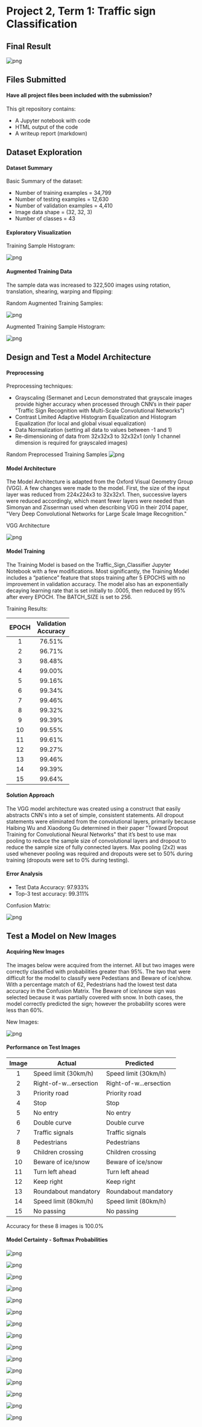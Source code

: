 ﻿Project 2, Term 1: Traffic sign Classification
=================================================

Final Result
--------------

![png](media/Results.gif)

Files Submitted
--------------

#### Have all project files been included with the submission?

This git repository contains:
-   A Jupyter notebook with code
-   HTML output of the code
-   A writeup report (markdown)

Dataset Exploration
---------------------

#### Dataset Summary

Basic Summary of the dataset:

- Number of training examples = 34,799
- Number of testing examples = 12,630
- Number of validation examples = 4,410
- Image data shape =  (32, 32, 3)
- Number of classes =  43

#### Exploratory Visualization

Training Sample Histogram:

![png](media/Training_Sample_Histogram.png)

#### Augmented Training Data
The sample data was increased to 322,500 images using rotation, translation, shearing, warping and flipping:

Random Augmented Training Samples:

![png](media/Random_Augmented_Training_Samples.png)

Augmented Training Sample Histogram:

![png](media/Augmented_Training_Sample_Histogram.png)

Design and Test a Model Architecture
---------------------

#### Preprocessing

Preprocessing techniques:
- Grayscaling (Sermanet and Lecun demonstrated that grayscale images provide higher accuracy when processed through CNN’s in their paper "Traffic Sign Recognition with Multi-Scale Convolutional Networks")
- Contrast Limited Adaptive Histogram Equalization and Histogram Equalization (for local and global visual equalization)
- Data Normalization (setting all data to values between -1 and 1)
- Re-dimensioning of data from 32x32x3 to 32x32x1 (only 1 channel dimension is required for grayscaled images)

Random Preprocessed Training Samples
![png](media/Random_Preprocessed_Training_Samples.png)

#### Model Architecture

The Model Architecture is adapted from the Oxford Visual Geometry Group (VGG). A few changes were made to the model.  First, the size of the input layer was reduced from 224x224x3 to 32x32x1.  Then, successive layers were reduced accordingly, which meant fewer layers were needed than Simonyan and Zisserman used when describing VGG in their 2014 paper, "Very Deep Convolutional Networks for Large Scale Image Recognition."

VGG Architecture

![png](media/VGG.png)

#### Model Training

The Training Model is based on the Traffic_Sign_Classifier Jupyter Notebook with a few modifications.   Most significantly, the Training Model includes a “patience” feature that stops training after 5 EPOCHS with no improvement in validation accuracy.  The model also has an exponentially decaying learning rate that is set initially to .0005, then reduced by 95% after every EPOCH.  The BATCH_SIZE is set to 256.

Training Results:

| EPOCH | Validation<br>Accuracy</br>|
| :---: | :---: |
| 1 | 76.51% |
| 2 | 96.71% |
| 3 | 98.48% |
| 4 | 99.00% |
| 5 | 99.16% |
| 6 | 99.34% |
| 7 | 99.46% |
| 8 | 99.32% |
| 9 | 99.39% |
| 10 | 99.55% |
| 11 | 99.61% |
| 12 | 99.27% |
| 13 | 99.46% |
| 14 | 99.39% |
| 15 | 99.64% |

#### Solution Approach

The VGG model architecture was created using a construct that easily abstracts CNN's into a set of simple, consistent statements.  All dropout statements were eliminated from the convolutional layers, primarily because Haibing Wu and Xiaodong Gu determined in their paper "Toward Dropout Training for Convolutional Neural Networks" that it’s best to use max pooling to reduce the sample size of convolutional layers and dropout to reduce the sample size of fully connected layers.  Max pooling (2x2) was used whenever pooling was required and dropouts were set to 50% during training (dropouts were set to 0% during testing).

#### Error Analysis

- Test Data Accuracy: 97.933%
- Top-3 test accuracy: 99.311%

Confusion Matrix:

![png](media/Confusion_Matrix.png)

Test a Model on New Images
---------------------

#### Acquiring New Images

The images below were acquired from the internet. All but two images were correctly classified with probabilities greater than 95%.  The two that were difficult for the model to classify were Pedestians and Beware of ice/show.  With a percentage match of 62, Pedestrians had the lowest test data accuracy in the Confusion Matrix.  The Beware of ice/snow sign was selected because it was partially covered with snow.  In both cases, the model correctly predicted the sign; however the probability scores were less than 60%.

New Images:

![png](media/New_Images.png)

#### Performance on Test Images

| Image | Actual | Predicted |
| :---: | --- | --- |
| 1 |   Speed limit (30km/h) |    Speed limit (30km/h) |
| 2 | Right-of-w...ersection |  Right-of-w...ersection |
| 3 |          Priority road |           Priority road |
| 4 |                   Stop |                    Stop |
| 5 |               No entry |                No entry |
| 6 |           Double curve |            Double curve |
| 7 |        Traffic signals |         Traffic signals |
| 8 |            Pedestrians |             Pedestrians |
| 9 |      Children crossing |       Children crossing |
| 10 |     Beware of ice/snow |      Beware of ice/snow |
| 11 |        Turn left ahead |         Turn left ahead |
| 12 |             Keep right |              Keep right |
| 13 |   Roundabout mandatory |    Roundabout mandatory |
| 14 |   Speed limit (80km/h) |    Speed limit (80km/h) |
| 15 |             No passing |              No passing |

Accuracy for these 8 images is 100.0%

#### Model Certainty - Softmax Probabilities

![png](media/Softmax1.png)

![png](media/Softmax2.png)

![png](media/Softmax3.png)

![png](media/Softmax4.png)

![png](media/Softmax5.png)

![png](media/Softmax6.png)

![png](media/Softmax7.png)

![png](media/Softmax8.png)

![png](media/Softmax9.png)

![png](media/Softmax10.png)

![png](media/Softmax11.png)

![png](media/Softmax12.png)

![png](media/Softmax13.png)

![png](media/Softmax14.png)

![png](media/Softmax15.png)

